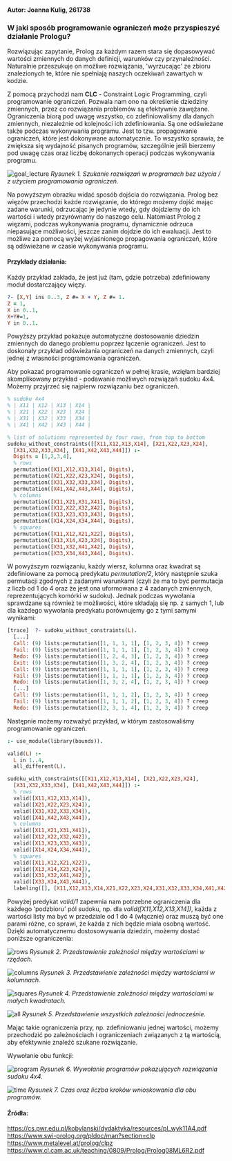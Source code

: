 #### Autor: Joanna Kulig, 261738

### W jaki sposób programowanie ograniczeń może przyspieszyć działanie Prologu?

Rozwiązując zapytanie, Prolog za każdym razem stara się dopasowywać wartości zmiennych do danych definicji, warunków czy przynależności. Naturalnie przeszukuje on możliwe rozwiązania, 'wyrzucając' ze zbioru znalezionych te, które nie spełniają naszych oczekiwań zawartych w kodzie.

Z pomocą przychodzi nam **CLC** - Constraint Logic Programming, czyli programowanie ograniczeń. Pozwala nam ono na określenie dziedziny zmiennych, przez co rozwiązania problemów są efektywnie zawężane. Ograniczenia biorą pod uwagę wszystko, co zdefiniowaliśmy dla danych zmiennych, niezależnie od kolejności ich zdefiniowania. Są one odświeżane także podczas wykonywania programu. Jest to tzw. propagowanie ograniczeń, które jest dokonywane automatycznie. To wszystko sprawia, że zwiększa się wydajność pisanych programów, szczególnie jeśli bierzemy pod uwagę czas oraz liczbę dokonanych operacji podczas wykonywania programu.

![goal_lecture](./goal_lecture.png)
_Rysunek 1. Szukanie rozwiązań w programach bez użycia / z użyciem programowania ograniczeń._

Na powyższym obrazku widać sposób dojścia do rozwiązania. Prolog bez więzów przechodzi każde rozwiązanie, do którego możemy dojść mając zadane warunki, odrzucając je jedynie wtedy, gdy dojdziemy do ich wartości i wtedy przyrównamy do naszego celu. Natomiast Prolog z więzami, podczas wykonywania programu, dynamicznie odrzuca niepasujące możliwości, jeszcze zanim dojdzie do ich ewaluacji. Jest to możliwe za pomocą wyżej wyjaśnionego propagowania ograniczeń, które są odświeżane w czasie wykonywania programu.

#### Przykłady działania:

Każdy przykład zakłada, że jest już (tam, gdzie potrzeba) zdefiniowany moduł dostarczający więzy.

```Prolog
?- [X,Y] ins 0..3, Z #= X + Y, Z #= 1.
Z = 1,
X in 0..1,
X+Y#=1,
Y in 0..1.
```

Powyższy przykład pokazuje automatyczne dostosowanie dziedzin zmiennych do danego problemu poprzez łączenie ograniczeń. Jest to doskonały przykład odświeżania ograniczeń na danych zmiennych, czyli jednej z własności programowania ograniczeń.

Aby pokazać programowanie ograniczeń w pełnej krasie, wzięłam bardziej skomplikowany przykład - podawanie możliwych rozwiązań sudoku 4x4. Możemy przyjrzeć się najpierw rozwiązaniu bez ograniczeń.

```prolog
% sudoku 4x4
% | X11 | X12 | X13 | X14 |
% | X21 | X22 | X23 | X24 |
% | X31 | X32 | X33 | X34 |
% | X41 | X42 | X43 | X44 |

% list of solutions represented by four rows, from top to bottom
sudoku_without_constraints([[X11,X12,X13,X14], [X21,X22,X23,X24], 
  [X31,X32,X33,X34], [X41,X42,X43,X44]]) :-
  Digits = [1,2,3,4],
  % rows
  permutation([X11,X12,X13,X14], Digits),
  permutation([X21,X22,X23,X24], Digits),
  permutation([X31,X32,X33,X34], Digits),
  permutation([X41,X42,X43,X44], Digits),
  % columns
  permutation([X11,X21,X31,X41], Digits),
  permutation([X12,X22,X32,X42], Digits),
  permutation([X13,X23,X33,X43], Digits),
  permutation([X14,X24,X34,X44], Digits),
  % squares
  permutation([X11,X12,X21,X22], Digits),
  permutation([X13,X14,X23,X24], Digits),
  permutation([X31,X32,X41,X42], Digits),
  permutation([X33,X34,X43,X44], Digits).
```

W powyższym rozwiązaniu, każdy wiersz, kolumna oraz kwadrat są zdefiniowane za pomocą predykatu _permutation/2_, który następnie szuka permutacji zgodnych z zadanymi warunkami (czyli że ma to być permutacja z liczb od 1 do 4 oraz że jest ona uformowana z 4 zadanych zmiennych, reprezentujących komórki w sudoku). Jednak podczas wywołania sprawdzane są również te możliwości, które składają się np. z samych 1, lub dla każdego wywołania predykatu porównujemy go z tymi samymi wynikami:

```Prolog
[trace]  ?- sudoku_without_constraints(L).
  [...]
  Call: (9) lists:permutation([1, 1, 1, 1], [1, 2, 3, 4]) ? creep
  Fail: (9) lists:permutation([1, 1, 1, 1], [1, 2, 3, 4]) ? creep
  Redo: (9) lists:permutation([1, 2, 4, 3], [1, 2, 3, 4]) ? creep
  Exit: (9) lists:permutation([1, 3, 2, 4], [1, 2, 3, 4]) ? creep
  Call: (9) lists:permutation([1, 1, 1, 1], [1, 2, 3, 4]) ? creep
  Fail: (9) lists:permutation([1, 1, 1, 1], [1, 2, 3, 4]) ? creep
  Redo: (9) lists:permutation([1, 3, 2, 4], [1, 2, 3, 4]) ? creep
  [...]
  Call: (9) lists:permutation([1, 1, 1, 2], [1, 2, 3, 4]) ? creep
  Fail: (9) lists:permutation([1, 1, 1, 2], [1, 2, 3, 4]) ? creep
  Redo: (9) lists:permutation([2, 3, 1, 4], [1, 2, 3, 4]) ? creep
```

Następnie możemy rozważyć przykład, w którym zastosowaliśmy programowanie ograniczeń.

```Prolog
:- use_module(library(bounds)).

valid(L) :-
  L in 1..4,
  all_different(L).

sudoku_with_constraints([[X11,X12,X13,X14], [X21,X22,X23,X24],
  [X31,X32,X33,X34], [X41,X42,X43,X44]]) :-
  % rows
  valid([X11,X12,X13,X14]),
  valid([X21,X22,X23,X24]),
  valid([X31,X32,X33,X34]),
  valid([X41,X42,X43,X44]),
  % columns
  valid([X11,X21,X31,X41]),
  valid([X12,X22,X32,X42]),
  valid([X13,X23,X33,X43]),
  valid([X14,X24,X34,X44]),
  % squares
  valid([X11,X12,X21,X22]),
  valid([X13,X14,X23,X24]),
  valid([X31,X32,X41,X42]),
  valid([X33,X34,X43,X44]),
  labeling([], [X11,X12,X13,X14,X21,X22,X23,X24,X31,X32,X33,X34,X41,X42,X43,X44]).
```

Powyżej predykat _valid/1_ zapewnia nam potrzebne ograniczenia dla każdego 'podzbioru' pól sudoku, np. dla _valid([X11,X12,X13,X14])_, każda z wartości listy ma być w przedziale od 1 do 4 (włącznie) oraz muszą być one parami różne, co sprawi, że każda z nich będzie miała osobną wartość. Dzięki automatycznemu dostosowywania dziedzin, możemy dostać poniższe ograniczenia:

![rows](./rows_different.png)
_Rysunek 2. Przedstawienie zależności między wartościami w rzędach._

![columns](./columns_different.png)
_Rysunek 3. Przedstawienie zależności między wartościami w kolumnach._

![squares](./squares_different.png)
_Rysunek 4. Przedstawienie zależności między wartościami w małych kwadratach._

![all](./all_constraints.png)
_Rysunek 5. Przedstawienie wszystkich zależności jednocześnie._

Mając takie ograniczenia przy, np. zdefiniowaniu jednej wartości, możemy przechodzić po zależnościach i ograniczeniach związanych z tą wartością, aby efektywnie znaleźć szukane rozwiązanie.

Wywołanie obu funkcji:

![program](./program.png)
_Rysunek 6. Wywołanie programów pokazujących rozwiązania sudoku 4x4._

![time](./time.png)
_Rysunek 7. Czas oraz liczba kroków wnioskowania dla obu programów._

#### Źródła:

https://cs.pwr.edu.pl/kobylanski/dydaktyka/resources/pl_wyk11A4.pdf
https://www.swi-prolog.org/pldoc/man?section=clp
https://www.metalevel.at/prolog/clpz
https://www.cl.cam.ac.uk/teaching/0809/Prolog/Prolog08ML6R2.pdf

